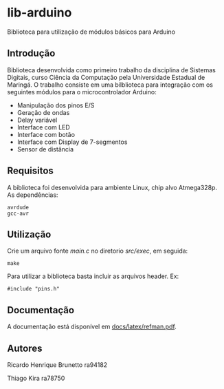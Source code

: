 # lib-arduino
Biblioteca para utilização de módulos básicos para Arduino

## Introdução
Biblioteca desenvolvida como primeiro trabalho da disciplina de Sistemas Digitais, curso Ciência da Computação pela Universidade Estadual de Maringá. O trabalho consiste em uma bilblioteca para integração com os seguintes módulos para o microcontrolador Arduino:

* Manipulação dos pinos E/S
* Geração de ondas
* Delay variável
* Interface com LED
* Interface com botão
* Interface com Display de 7-segmentos
* Sensor de distância

## Requisitos

A biblioteca foi desenvolvida para ambiente Linux, chip alvo Atmega328p. As dependências:

```
avrdude
gcc-avr
```

## Utilização 

Crie um arquivo fonte *main.c* no diretorio *src/exec*, em seguida:
```
make
```

Para utilizar a biblioteca basta incluir as arquivos header. Ex:

```
#include "pins.h"
```

## Documentação

A documentação está disponível em [docs/latex/refman.pdf](docs/latex/refman.pdf).

## Autores

Ricardo Henrique Brunetto ra94182

Thiago Kira ra78750




